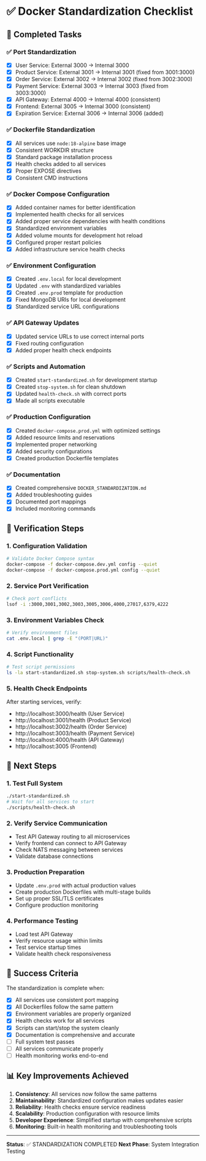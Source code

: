 # ✅ Docker Standardization Checklist

## 🎯 Completed Tasks

### ✅ Port Standardization
- [x] User Service: External 3000 → Internal 3000
- [x] Product Service: External 3001 → Internal 3001 (fixed from 3001:3000)
- [x] Order Service: External 3002 → Internal 3002 (fixed from 3002:3000)
- [x] Payment Service: External 3003 → Internal 3003 (fixed from 3003:3000)
- [x] API Gateway: External 4000 → Internal 4000 (consistent)
- [x] Frontend: External 3005 → Internal 3000 (consistent)
- [x] Expiration Service: External 3006 → Internal 3006 (added)

### ✅ Dockerfile Standardization
- [x] All services use `node:18-alpine` base image
- [x] Consistent WORKDIR structure
- [x] Standard package installation process
- [x] Health checks added to all services
- [x] Proper EXPOSE directives
- [x] Consistent CMD instructions

### ✅ Docker Compose Configuration
- [x] Added container names for better identification
- [x] Implemented health checks for all services
- [x] Added proper service dependencies with health conditions
- [x] Standardized environment variables
- [x] Added volume mounts for development hot reload
- [x] Configured proper restart policies
- [x] Added infrastructure service health checks

### ✅ Environment Configuration
- [x] Created `.env.local` for local development
- [x] Updated `.env` with standardized variables
- [x] Created `.env.prod` template for production
- [x] Fixed MongoDB URIs for local development
- [x] Standardized service URL configurations

### ✅ API Gateway Updates
- [x] Updated service URLs to use correct internal ports
- [x] Fixed routing configuration
- [x] Added proper health check endpoints

### ✅ Scripts and Automation
- [x] Created `start-standardized.sh` for development startup
- [x] Created `stop-system.sh` for clean shutdown
- [x] Updated `health-check.sh` with correct ports
- [x] Made all scripts executable

### ✅ Production Configuration
- [x] Created `docker-compose.prod.yml` with optimized settings
- [x] Added resource limits and reservations
- [x] Implemented proper networking
- [x] Added security configurations
- [x] Created production Dockerfile templates

### ✅ Documentation
- [x] Created comprehensive `DOCKER_STANDARDIZATION.md`
- [x] Added troubleshooting guides
- [x] Documented port mappings
- [x] Included monitoring commands

## 🔄 Verification Steps

### 1. Configuration Validation
```bash
# Validate Docker Compose syntax
docker-compose -f docker-compose.dev.yml config --quiet
docker-compose -f docker-compose.prod.yml config --quiet
```

### 2. Service Port Verification
```bash
# Check port conflicts
lsof -i :3000,3001,3002,3003,3005,3006,4000,27017,6379,4222
```

### 3. Environment Variables Check
```bash
# Verify environment files
cat .env.local | grep -E "(PORT|URL)"
```

### 4. Script Functionality
```bash
# Test script permissions
ls -la start-standardized.sh stop-system.sh scripts/health-check.sh
```

### 5. Health Check Endpoints
After starting services, verify:
- http://localhost:3000/health (User Service)
- http://localhost:3001/health (Product Service)
- http://localhost:3002/health (Order Service)
- http://localhost:3003/health (Payment Service)
- http://localhost:4000/health (API Gateway)
- http://localhost:3005 (Frontend)

## 🚀 Next Steps

### 1. Test Full System
```bash
./start-standardized.sh
# Wait for all services to start
./scripts/health-check.sh
```

### 2. Verify Service Communication
- Test API Gateway routing to all microservices
- Verify frontend can connect to API Gateway
- Check NATS messaging between services
- Validate database connections

### 3. Production Preparation
- Update `.env.prod` with actual production values
- Create production Dockerfiles with multi-stage builds
- Set up proper SSL/TLS certificates
- Configure production monitoring

### 4. Performance Testing
- Load test API Gateway
- Verify resource usage within limits
- Test service startup times
- Validate health check responsiveness

## 🎉 Success Criteria

The standardization is complete when:

- [x] All services use consistent port mapping
- [x] All Dockerfiles follow the same pattern
- [x] Environment variables are properly organized
- [x] Health checks work for all services
- [x] Scripts can start/stop the system cleanly
- [x] Documentation is comprehensive and accurate
- [ ] Full system test passes
- [ ] All services communicate properly
- [ ] Health monitoring works end-to-end

## 📊 Key Improvements Achieved

1. **Consistency**: All services now follow the same patterns
2. **Maintainability**: Standardized configuration makes updates easier
3. **Reliability**: Health checks ensure service readiness
4. **Scalability**: Production configuration with resource limits
5. **Developer Experience**: Simplified startup with comprehensive scripts
6. **Monitoring**: Built-in health monitoring and troubleshooting tools

---

**Status**: ✅ STANDARDIZATION COMPLETED
**Next Phase**: System Integration Testing
